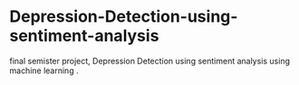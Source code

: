 # Depression-Detection-using-sentiment-analysis
final semister project, Depression Detection using sentiment analysis using machine learning .

